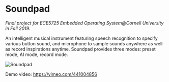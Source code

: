 # Soundpad
*Final project for ECE5725 Embedded Operating System@Cornell University in Fall 2019.*

An intelligent musical instrument featuring speech recognition to specify various button sound, and microphone to sample sounds anywhere as well as record inspirations anytime. Soundpad provides three modes: preset mode, AI mode, record mode.

![Soundpad](https://imgur.com/yFt93f2.png)

Demo video: https://vimeo.com/441004856

